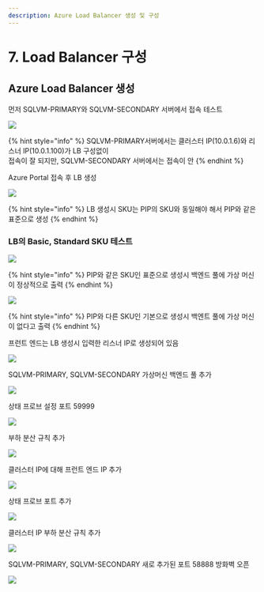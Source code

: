 ```yaml
---
description: Azure Load Balancer 생성 및 구성
---
```


# 7. Load Balancer 구성

## Azure Load Balancer 생성 

먼저 SQLVM-PRIMARY와 SQLVM-SECONDARY 서버에서 접속 테스트 

![](../../../.gitbook/assets/loadbalancer_set.png)

{% hint style="info" %}
 SQLVM-PRIMARY서버에서는 클러스터 IP\(10.0.1.6\)와 리스너 IP\(10.0.1.100\)가  LB 구성없이   
접속이 잘 되지만, SQLVM-SECONDARY 서버에서는 접속이 안
{% endhint %}

Azure Portal 접속 후 LB 생성 

![](../../../.gitbook/assets/loadbalancer_set2.png)

{% hint style="info" %}
LB 생성시 SKU는 PIP의 SKU와 동일해야 해서 PIP와 같은 표준으로 생성
{% endhint %}

### LB의 Basic, Standard SKU 테스트 

![](../../../.gitbook/assets/loadbalancer_set3.png)

{% hint style="info" %}
PIP와 같은 SKU인 표준으로 생성시 백엔드 풀에 가상 머신이 정상적으로 출력
{% endhint %}

![](../../../.gitbook/assets/loadbalancer_set4.png)

{% hint style="info" %}
PIP와 다른 SKU인 기본으로 생성시 백엔트 풀에 가상 머신이 없다고 출력
{% endhint %}

프런트 엔드는 LB 생성시 입력한 리스너 IP로 생성되어 있음 

![](../../../.gitbook/assets/loadbalancer_set7.png)

SQLVM-PRIMARY, SQLVM-SECONDARY 가상머신 백엔드 풀 추가 

![](../../../.gitbook/assets/loadbalancer_set5.png)

상태 프로브 설정 포트 59999

![](../../../.gitbook/assets/loadbalancer_set6.png)

부하 분산 규칙 추가 

![](../../../.gitbook/assets/loadbalancer_set8.png)

클러스터 IP에 대해 프런트 엔드 IP 추가

![](../../../.gitbook/assets/loadbalancer_set9.png)

상태 프로브 포트 추가 

![](../../../.gitbook/assets/loadbalancer_set10.png)

클러스터 IP 부하 분산 규칙 추가 

![](../../../.gitbook/assets/loadbalancer_set11.png)

SQLVM-PRIMARY, SQLVM-SECONDARY 새로 추가된 포트 58888 방화벽 오픈 

![](../../../.gitbook/assets/loadbalancer_set12.png)



